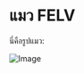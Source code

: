 # แมว FELV

นี่คือรูปแมว:

![Image](https://www.alleycat.org/wp-content/uploads/2019/03/FELV-cat.jpg)
